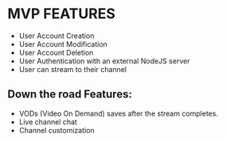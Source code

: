 # MVP FEATURES
- User Account Creation
- User Account Modification
- User Account Deletion 
- User Authentication with an external NodeJS server
- User can stream to their channel

## Down the road Features:
- VODs (Video On Demand) saves after the stream completes.
- Live channel chat
- Channel customization
